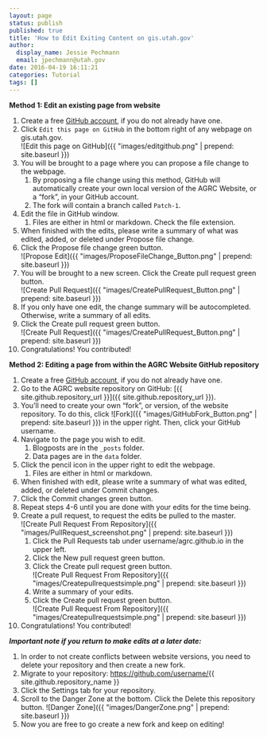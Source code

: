 ```yaml
---
layout: page
status: publish
published: true
title: 'How to Edit Exiting Content on gis.utah.gov'
author:
  display_name: Jessie Pechmann
  email: jpechmann@utah.gov
date: 2016-04-19 16:11:21
categories: Tutorial
tags: []
---
```


**Method 1: Edit an existing page from website**

1. Create a free [GitHub account](https://github.com/join), if you do not already have one.
1. Click `Edit this page on GitHub` in the bottom right of any webpage on gis.utah.gov.  
![Edit this page on GitHub]({{ "images/editgithub.png" | prepend: site.baseurl }})
1. You will be brought to a page where you can propose a file change to the webpage.
    1. By proposing a file change using this method, GitHub will automatically create your own local version of the AGRC Website, or a “fork”, in your GitHub account.
    1. The fork will contain a branch called `Patch-1`.
1. Edit the file in GitHub window.
    1. Files are either in html or markdown. Check the file extension.
1. When finished with the edits, please write a summary of what was edited, added, or deleted under Propose file change.
1. Click the Propose file change green button.  
![Propose Edit]({{ "images/ProposeFileChange_Button.png" | prepend: site.baseurl }})
1. You will be brought to a new screen. Click the Create pull request green button.  
![Create Pull Request]({{ "images/CreatePullRequest_Button.png" | prepend: site.baseurl }})
1. If you only have one edit, the change summary will be autocompleted. Otherwise, write a summary of all edits.
1. Click the Create pull request green button.  
![Create Pull Request]({{ "images/CreatePullRequest_Button.png" | prepend: site.baseurl }})
1. Congratulations! You contributed!

**Method 2: Editing a page from within the AGRC Website GitHub repository**

1. Create a free [GitHub account](https://github.com/join), if you do not already have one.
1. Go to the AGRC website repository on GitHub: [{{ site.github.repository_url }}]({{ site.github.repository_url }}).
1. You’ll need to create your own “fork”, or version, of the website repository. To do this, click ![Fork]({{ "images/GitHubFork_Button.png" | prepend: site.baseurl }}) in the upper right. Then, click your GitHub username.
1. Navigate to the page you wish to edit.
    1. Blogposts are in the `_posts` folder.
    1. Data pages are in the `data` folder.
1. Click the pencil icon in the upper right to edit the webpage.
    1. Files are either in html or markdown.
1. When finished with edit, please write a summary of what was edited, added, or deleted under Commit changes.
1. Click the Commit changes green button.
1. Repeat steps 4-6 until you are done with your edits for the time being.
1. Create a pull request, to request the edits be pulled to the master.  
![Create Pull Request From Repository]({{ "images/PullRequest_screenshot.png" | prepend: site.baseurl }})
    1. Click the Pull Requests tab under username/agrc.github.io in the upper left.
    1. Click the New pull request green button.
    1. Click the Create pull request green button.  
    ![Create Pull Request From Repository]({{ "images/Createpullrequestsimple.png" | prepend: site.baseurl }})
    1. Write a summary of your edits.
    1. Click the Create pull request green button.  
    ![Create Pull Request From Repository]({{ "images/Createpullrequestsimple.png" | prepend: site.baseurl }})
1. Congratulations! You contributed!

**_Important note if you return to make edits at a later date:_**

1. In order to not create conflicts between website versions, you need to delete your repository and then create a new fork.
1. Migrate to your repository: https://github.com/username/{{ site.github.repository_name }}
1. Click the Settings tab for your repository.
1. Scroll to the Danger Zone at the bottom. Click the Delete this repository button. ![Danger Zone]({{ "images/DangerZone.png" | prepend: site.baseurl }})
1. Now you are free to go create a new fork and keep on editing!
